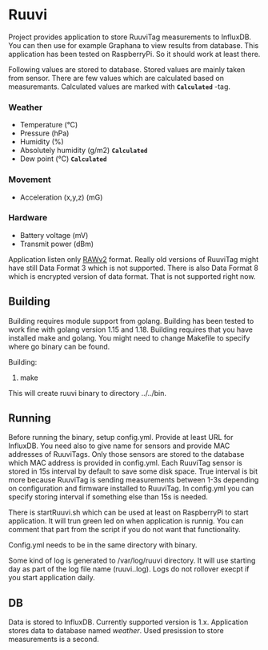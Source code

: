 # Ruuvi
Project provides application to store RuuviTag measurements to InfluxDB. You can then use for example Graphana to view results from database. This application has been tested on RaspberryPi. So it should work at least there.

Following values are stored to database. Stored values are mainly taken from sensor. There are few values which are calculated based on measuremants. Calculated values are marked with **`Calculated`** -tag.

### Weather
* Temperature (°C)
* Pressure (hPa)
* Humidity (%)
* Absolutely humidity (g/m2) **`Calculated`**
* Dew point (°C) **`Calculated`**

### Movement
* Acceleration (x,y,z) (mG)

### Hardware
* Battery voltage (mV)
* Transmit power (dBm)

Application listen only [RAWv2](https://docs.ruuvi.com/communication/bluetooth-advertisements/data-format-5-rawv2) format. Really old versions of RuuviTag might have still Data Format 3 which is not supported. There is also Data Format 8 which is encrypted version of data format. That is not supported right now. 

## Building

Building requires module support from golang. Building has been tested to work fine with golang version 1.15 and 1.18. Building requires that you have installed make and golang. You might need to change Makefile to specify where go binary can be found.

Building:
1. make 

This will create ruuvi binary to directory ../../bin.


## Running

Before running the binary, setup config.yml. Provide at least URL for InfluxDB. You need also to give name for sensors and provide MAC addresses of RuuviTags. Only those sensors are stored to the database which MAC address is provided in config.yml. Each RuuviTag sensor is stored in 15s interval by default to save some disk space. True interval is bit more because RuuviTag is sending measurements between 1-3s depending on configuration and firmware installed to RuuviTag. In config.yml you can specify storing interval if something else than 15s is needed.

There is startRuuvi.sh which can be used at least on RaspberryPi to start application. It will trun green led on when application is runnig. You can comment that part from the script if you do not want that functionality.

Config.yml needs to be in the same directory with binary.

Some kind of log is generated to /var/log/ruuvi directory. It will use starting day as part of the log file name (ruuvi.<date in form of YYYYMMDD>.log). Logs do not rollover execpt if you start application daily.

## DB

Data is stored to InfluxDB. Currently supported version is 1.x. Application stores data to database named *weather*. Used presission to store measurements is a second.

